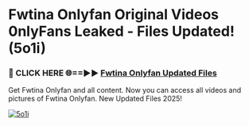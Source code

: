 # Fwtina Onlyfan Original Videos 0nlyFans Leaked - Files Updated! (5o1i)

<h3>🔴 CLICK HERE 🌐==►► <a href="https://tinyurl.com/ms9xzufz" rel="nofollow">Fwtina Onlyfan Updated Files</a></h3>

Get Fwtina Onlyfan and all content. Now you can access all videos and pictures of Fwtina Onlyfan. New Updated Files 2025!

[![5o1i](https://i.imgur.com/PQ7UWWw.gif)](https://tinyurl.com/ms9xzufz)
